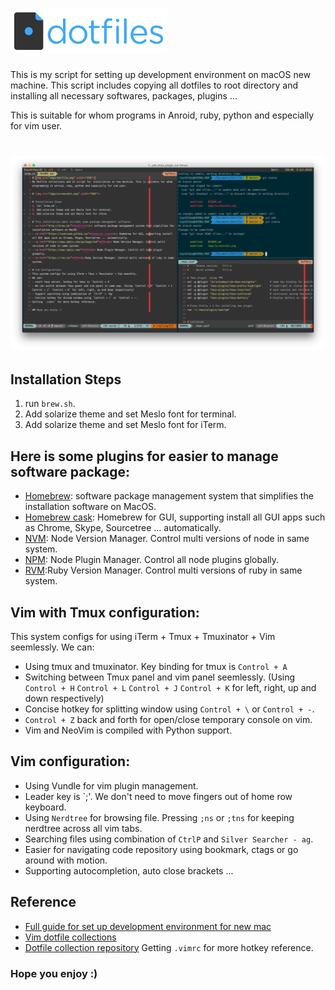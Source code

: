 # <img src="imgs/dotfile.png" width="250"/>
This is my script for setting up development environment on macOS new machine. This script includes copying all dotfiles to root directory and installing all necessary softwares, packages, plugins ... 

This is suitable for whom programs in Anroid, ruby, python and especially for vim user.

# <img src="imgs/screenshot.png" width="950"/>

## Installation Steps
1. run `brew.sh`.
2. Add solarize theme and set Meslo font for terminal.
3. Add solarize theme and set Meslo font for iTerm.

## Here is some plugins for easier to manage software package:
- <a href="http://brew.sh/">Homebrew</a>: software package management system that simplifies the installation software on MacOS. 
- <a href="https://caskroom.github.io/">Homebrew cask</a>: Homebrew for GUI, supporting install all GUI apps such as Chrome, Skype, Sourcetree ... automatically.
- <a href="https://www.npmjs.com/package/nvm">NVM</a>: Node Version Manager. Control multi versions of node in same system. 
- <a href="https://www.npmjs.com/">NPM</a>: Node Plugin Manager. Control all node plugins globally. 
- <a href="https://rvm.io/">RVM</a>:Ruby Version Manager. Control multi versions of ruby in same system. 

## Vim with Tmux configuration:
This system configs for using iTerm + Tmux + Tmuxinator + Vim seemlessly. We can:
- Using tmux and tmuxinator. Key binding for tmux is `Control + A`
- Switching between Tmux panel and vim panel seemlessly. (Using `Control + H` `Control + L` `Control + J` `Control + K` for left, right, up and down respectively)
- Concise hotkey for splitting window using `Control + \` or `Control + -`.
- `Control + Z` back and forth for open/close temporary console on vim.
- Vim and NeoVim is compiled with Python support.

## Vim configuration:
- Using Vundle for vim plugin management.
- Leader key is `;'. We don't need to move fingers out of home row keyboard. 
- Using `Nerdtree` for browsing file. Pressing `;ns` or `;tns` for keeping nerdtree across all vim tabs.
- Searching files using combination of `CtrlP` and `Silver Searcher - ag`.
- Easier for navigating code repository using bookmark, ctags or go around with motion.
- Supporting autocompletion, auto close brackets ...   

## Reference
- <a href="http://sourabhbajaj.com/mac-setup/">Full guide for set up development environment for new mac</a>
- <a href="https://dotfiles.github.io/">Vim dotfile collections </a>
- <a href="https://github.com/mathiasbynens/dotfiles">Dotfile collection repository</a>
Getting `.vimrc` for more hotkey reference.

### Hope you enjoy :)
